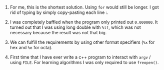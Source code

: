 01. For me, this is the shortest solution. Using `for` would still be longer. I got rid of typing by simply copy-pasting each line :\. 

03. I was completely baffled when the program only printed out `0.000000`. It turned out that I was using long double with `%lf`, which was not necessary because the result was not that big.

05. We can fulfill the requirements by using other format specifiers (`%x` for hex and `%o` for octa).

10. First time that I have ever write a c++ program to interact with `argv` / using `FILE`. For learning algorithms I was only required to use `freopen()`.
